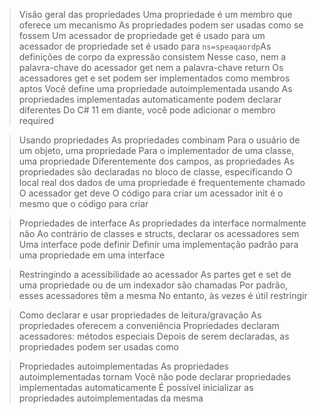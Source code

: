 > Visão geral das propriedades
Uma propriedade é um membro que oferece um mecanismo 
                                As propriedades podem ser usadas como se fossem 
  Um acessador de propriedade get é usado para 
                um acessador de propriedade set é usado para 
                `ns=speaqaordp`As definições de corpo da expressão consistem 
    Nesse caso, nem a palavra-chave do acessador get nem a palavra-chave return
Os acessadores get e set podem ser implementados como membros aptos
                            Você define uma propriedade autoimplementada usando 
As propriedades implementadas automaticamente podem declarar diferentes
Do C# 11 em diante, você pode adicionar o membro required 

> Usando propriedades
As propriedades combinam
                        Para o usuário de um objeto, uma propriedade 
                              Para o implementador de uma classe, uma propriedade
Diferentemente dos campos, as propriedades 
As propriedades são declaradas no bloco de classe, especificando 
              O local real dos dados de uma propriedade é frequentemente chamado 
O acessador get deve 
O código para criar um acessador init é o mesmo que o código para criar

> Propriedades de interface
As propriedades da interface normalmente não 
                  Ao contrário de classes e structs, declarar os acessadores sem 
                  Uma interface pode definir 
Definir uma implementação padrão para uma propriedade em uma interface

> Restringindo a acessibilidade ao acessador
As partes get e set de uma propriedade ou de um indexador são chamadas
            Por padrão, esses acessadores têm a mesma 
                                          No entanto, às vezes é útil restringir 

> Como declarar e usar propriedades de leitura/gravação
As propriedades oferecem a conveniência 
                            Propriedades declaram acessadores: métodos especiais
Depois de serem declaradas, as propriedades podem ser usadas como

> Propriedades autoimplementadas
As propriedades autoimplementadas tornam 
Você não pode declarar propriedades implementadas automaticamente
É possível inicializar as propriedades autoimplementadas da mesma 